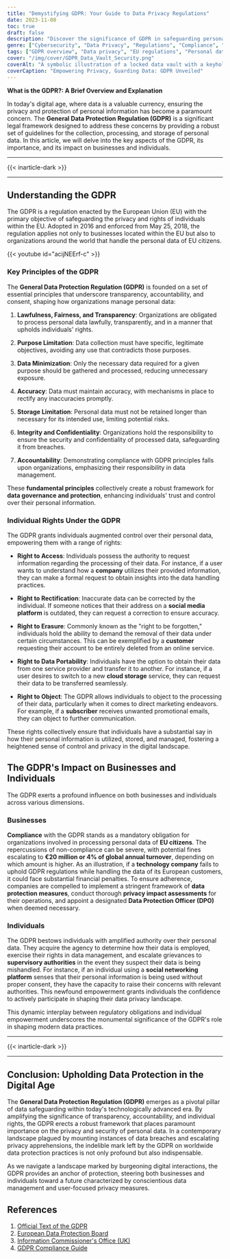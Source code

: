 ```yaml
---
title: "Demystifying GDPR: Your Guide to Data Privacy Regulations"
date: 2023-11-08
toc: true
draft: false
description: "Discover the significance of GDPR in safeguarding personal data. Explore its principles, rights, and business impact."
genre: ["Cybersecurity", "Data Privacy", "Regulations", "Compliance", "Technology", "Business", "EU Law", "Online Privacy", "Digital Rights", "Data Protection"]
tags: ["GDPR overview", "Data privacy", "EU regulations", "Personal data protection", "GDPR compliance", "Individual rights", "Business impact", "Cybersecurity", "Data handling", "Data security", "Privacy rights", "Transparency", "Accountability", "Data processing", "Data storage", "Data breaches", "Data rights", "Legal framework", "Data governance", "Data collection", "Data minimization", "Individual empowerment", "Data rights", "Data transfer", "Data deletion", "Supervisory authorities", "Data protection officer", "EU citizens", "Global data regulations", "Data privacy practices"]
cover: "/img/cover/GDPR_Data_Vault_Security.png"
coverAlt: "A symbolic illustration of a locked data vault with a keyhole, representing GDPR's role in safeguarding personal information."
coverCaption: "Empowering Privacy, Guarding Data: GDPR Unveiled"
---
```



**What is the GDPR?: A Brief Overview and Explanation**

In today's digital age, where data is a valuable currency, ensuring the privacy and protection of personal information has become a paramount concern. The **General Data Protection Regulation (GDPR)** is a significant legal framework designed to address these concerns by providing a robust set of guidelines for the collection, processing, and storage of personal data. In this article, we will delve into the key aspects of the GDPR, its importance, and its impact on businesses and individuals.

______
{{< inarticle-dark >}}
______

## Understanding the GDPR

The GDPR is a regulation enacted by the European Union (EU) with the primary objective of safeguarding the privacy and rights of individuals within the EU. Adopted in 2016 and enforced from May 25, 2018, the regulation applies not only to businesses located within the EU but also to organizations around the world that handle the personal data of EU citizens.

{{< youtube id="acijNEErf-c" >}}

### **Key Principles of the GDPR**

The **General Data Protection Regulation (GDPR)** is founded on a set of essential principles that underscore transparency, accountability, and consent, shaping how organizations manage personal data:

1. **Lawfulness, Fairness, and Transparency**: Organizations are obligated to process personal data lawfully, transparently, and in a manner that upholds individuals' rights.

2. **Purpose Limitation**: Data collection must have specific, legitimate objectives, avoiding any use that contradicts those purposes.

3. **Data Minimization**: Only the necessary data required for a given purpose should be gathered and processed, reducing unnecessary exposure.

4. **Accuracy**: Data must maintain accuracy, with mechanisms in place to rectify any inaccuracies promptly.

5. **Storage Limitation**: Personal data must not be retained longer than necessary for its intended use, limiting potential risks.

6. **Integrity and Confidentiality**: Organizations hold the responsibility to ensure the security and confidentiality of processed data, safeguarding it from breaches.

7. **Accountability**: Demonstrating compliance with GDPR principles falls upon organizations, emphasizing their responsibility in data management.

These **fundamental principles** collectively create a robust framework for **data governance and protection**, enhancing individuals' trust and control over their personal information.

### **Individual Rights Under the GDPR**

The GDPR grants individuals augmented control over their personal data, empowering them with a range of rights:

- **Right to Access**: Individuals possess the authority to request information regarding the processing of their data. For instance, if a user wants to understand how a **company** utilizes their provided information, they can make a formal request to obtain insights into the data handling practices.

- **Right to Rectification**: Inaccurate data can be corrected by the individual. If someone notices that their address on a **social media platform** is outdated, they can request a correction to ensure accuracy.

- **Right to Erasure**: Commonly known as the "right to be forgotten," individuals hold the ability to demand the removal of their data under certain circumstances. This can be exemplified by a **customer** requesting their account to be entirely deleted from an online service.

- **Right to Data Portability**: Individuals have the option to obtain their data from one service provider and transfer it to another. For instance, if a user desires to switch to a new **cloud storage** service, they can request their data to be transferred seamlessly.

- **Right to Object**: The GDPR allows individuals to object to the processing of their data, particularly when it comes to direct marketing endeavors. For example, if a **subscriber** receives unwanted promotional emails, they can object to further communication.

These rights collectively ensure that individuals have a substantial say in how their personal information is utilized, stored, and managed, fostering a heightened sense of control and privacy in the digital landscape.

## **The GDPR's Impact on Businesses and Individuals**

The GDPR exerts a profound influence on both businesses and individuals across various dimensions.

### **Businesses**

**Compliance** with the GDPR stands as a mandatory obligation for organizations involved in processing personal data of **EU citizens**. The repercussions of non-compliance can be severe, with potential fines escalating to **€20 million or 4% of global annual turnover**, depending on which amount is higher. As an illustration, if a **technology company** fails to uphold GDPR regulations while handling the data of its European customers, it could face substantial financial penalties. To ensure adherence, companies are compelled to implement a stringent framework of **data protection measures**, conduct thorough **privacy impact assessments** for their operations, and appoint a designated **Data Protection Officer (DPO)** when deemed necessary.

### **Individuals**

The GDPR bestows individuals with amplified authority over their personal data. They acquire the agency to determine how their data is employed, exercise their rights in data management, and escalate grievances to **supervisory authorities** in the event they suspect their data is being mishandled. For instance, if an individual using a **social networking platform** senses that their personal information is being used without proper consent, they have the capacity to raise their concerns with relevant authorities. This newfound empowerment grants individuals the confidence to actively participate in shaping their data privacy landscape.

This dynamic interplay between regulatory obligations and individual empowerment underscores the monumental significance of the GDPR's role in shaping modern data practices.

______
{{< inarticle-dark >}}
______

## **Conclusion: Upholding Data Protection in the Digital Age**

The **General Data Protection Regulation (GDPR)** emerges as a pivotal pillar of data safeguarding within today's technologically advanced era. By amplifying the significance of transparency, accountability, and individual rights, the GDPR erects a robust framework that places paramount importance on the privacy and security of personal data. In a contemporary landscape plagued by mounting instances of data breaches and escalating privacy apprehensions, the indelible mark left by the GDPR on worldwide data protection practices is not only profound but also indispensable.

As we navigate a landscape marked by burgeoning digital interactions, the GDPR provides an anchor of protection, steering both businesses and individuals toward a future characterized by conscientious data management and user-focused privacy measures.

## References

1. [Official Text of the GDPR](https://eur-lex.europa.eu/eli/reg/2016/679/oj)
2. [European Data Protection Board](https://edpb.europa.eu/)
3. [Information Commissioner's Office (UK)](https://ico.org.uk/)
4. [GDPR Compliance Guide](https://www.privacyshield.gov/EU-US-Framework)
